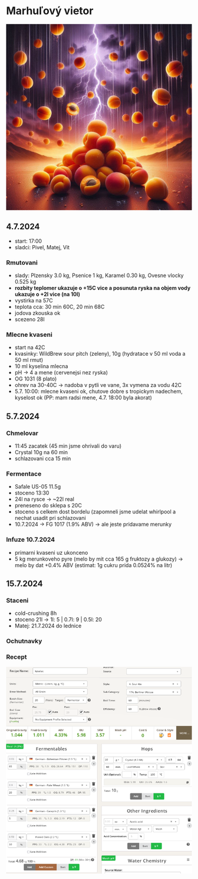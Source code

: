 # Marhuľový vietor
![](./fig/marhulovy_vietor_logo.jpeg)

## 4.7.2024
  * start: 17:00
  * sladci: Pivel, Matej, Vit

### Rmutovani
  * slady: Plzensky 3.0 kg, Psenice 1 kg, Karamel 0.30 kg, Ovesne vlocky 0.525 kg
  * **rozbity teplomer ukazuje o +15C vice a posunuta ryska na objem vody ukazuje o +2l vice (na 10l)**
  * vystirka na 57C
  * teplota cca: 30 min 60C, 20 min 68C
  * jodova zkouska ok
  * scezeno 28l

### Mlecne kvaseni
  * start na 42C
  * kvasinky: WildBrew sour pitch (zeleny), 10g (hydratace v 50 ml voda a 50 ml rmut)
  * 10 ml kyselina mlecna
  * pH -> 4 a mene (cervenejsi nez ryska)
  * OG 1031 (8 plato)
  * ohrev na 30-40C -> nadoba v pytli ve vane, 3x vymena za vodu 42C
  * 5.7. 10:00: mlecne kvaseni ok, chutove dobre s tropickym nadechem, kyselost ok (PP: mam radsi mene, 4.7. 18:00 byla akorat)

## 5.7.2024

### Chmelovar
  * 11:45 zacatek (45 min jsme ohrivali do varu)
  * Crystal 10g na 60 min
  * schlazovani cca 15 min

### Fermentace
  * Safale US-05 11.5g
  * stoceno 13:30
  * 24l na rysce -> ~22l real
  * preneseno do sklepa s 20C
  * stoceno s celkem dost bordelu (zapomneli jsme udelat whirlpool a nechat usadit pri schlazovani
  * 10.7.2024 -> FG 1017 (1.9% ABV) -> ale jeste pridavame merunky

### Infuze 10.7.2024
  * primarni kvaseni uz ukonceno
  * 5 kg merunkoveho pyre (melo by mit cca 165 g fruktozy a glukozy) -> melo by dat +0.4% ABV (estimat: 1g cukru prida 0.0524% na litr)

## 15.7.2024

### Staceni
  * cold-crushing 8h
  * stoceno 21l -> 1l: 5 | 0.7l: 9 | 0.5l: 20
  * Matej: 21.7.2024 do lednice

### Ochutnavky

### Recept
![](./fig/marhulovy_vietor_recept.png)
